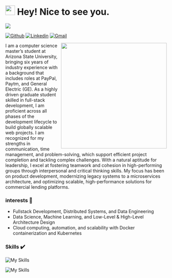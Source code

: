 
<h1><img src="https://emojis.slackmojis.com/emojis/images/1531849430/4246/blob-sunglasses.gif?1531849430" width="30"/> Hey! Nice to see you.</h1>

![](https://komarev.com/ghpvc/?username=ankitrajput0096&color=blue)


[![Github](https://img.shields.io/badge/-Github-000?style=flat&logo=Github&logoColor=white)](https://github.com/ankitrajput0096)
[![Linkedin](https://img.shields.io/badge/-LinkedIn-blue?style=flat&logo=Linkedin&logoColor=white)](https://www.linkedin.com/in/ankitrajput022/)
[![Gmail](https://img.shields.io/badge/-Gmail-c14438?style=flat&logo=Gmail&logoColor=white)](mailto:ankitrajput022@gmail.com)

<img align='right' src="https://media2.dev.to/dynamic/image/width=800%2Cheight=%2Cfit=scale-down%2Cgravity=auto%2Cformat=auto/https%3A%2F%2Fres.cloudinary.com%2Fd74fh3kw%2Fimage%2Fupload%2Fv1641259873%2Fproject-developer_nco99x.webp" width="330">

<p>I am a computer science master’s student at Arizona State University, bringing six years of industry experience with a background that includes roles at PayPal, Paytm, and General Electric (GE). As a highly driven graduate student skilled in full-stack development, I am proficient across all phases of the development lifecycle to build globally scalable web projects. I am recognized for my strengths in communication, time management, and problem-solving, which support efficient project completion and tackling complex challenges. With a natural aptitude for leadership, I excel at fostering teamwork and cohesion in high-performing groups through interpersonal and critical thinking skills. My focus has been on product development, modernizing legacy systems to a microservices architecture, and optimizing scalable, high-performance solutions for commercial lending platforms.</p>

### interests 🔭
* Fullstack Development, Distributed Systems, and Data Engineering
* Data Science, Machine Learning, and Low-Level & High-Level Architecture Design
* Cloud computing, automation, and scalability with Docker containerization and Kubernetes

### Skills  :heavy_check_mark:
![My Skills](https://skillicons.dev/icons?i=java,python,javascript,css,html,cpp,spring,hibernate,redis,kafka,maven,git,mysql,postgresql,jenkins)

![My Skills](https://skillicons.dev/icons?i=docker,kubernetes,aws,react,d3,redux,babel,webpack,flask,nginx,terraform,github,bitbucket,sklearn,anaconda)

